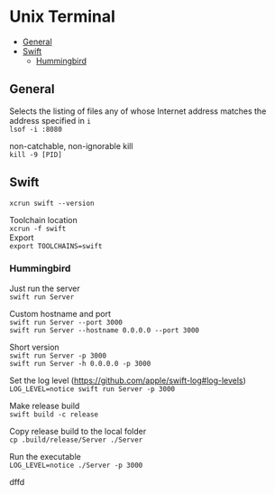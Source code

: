 # Unix Terminal

* [General](#general)
* [Swift](#swift)
    * [Hummingbird](#hummingbird)

## General

Selects the listing of files any of whose Internet address matches the address specified in `i`\
`lsof -i :8080`

non-catchable, non-ignorable kill\
`kill -9 [PID]`

## Swift

`xcrun swift --version`

Toolchain location\
`xcrun -f swift`\
Export\
`export TOOLCHAINS=swift`

### Hummingbird
Just run the server\
`swift run Server`

Custom hostname and port\
`swift run Server --port 3000`\
`swift run Server --hostname 0.0.0.0 --port 3000`

Short version\
`swift run Server -p 3000`\
`swift run Server -h 0.0.0.0 -p 3000`

Set the log level (https://github.com/apple/swift-log#log-levels)\
`LOG_LEVEL=notice swift run Server -p 3000`

Make release build\
`swift build -c release`

Copy release build to the local folder\
`cp .build/release/Server ./Server`

Run the executable\
`LOG_LEVEL=notice ./Server -p 3000`















































dffd
